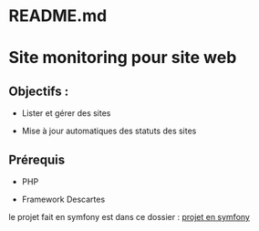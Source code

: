# README.md

  
  
  

# Site monitoring pour site web

  
  
  

## Objectifs :

  

- Lister et gérer des sites

- Mise à jour automatiques des statuts des sites



  

## Prérequis

  

- PHP

- Framework Descartes


le projet fait en symfony est dans ce dossier : [projet en symfony
](https://github.com/Lilou444/PHP-Site-monotoring-Projet-/tree/master/php)